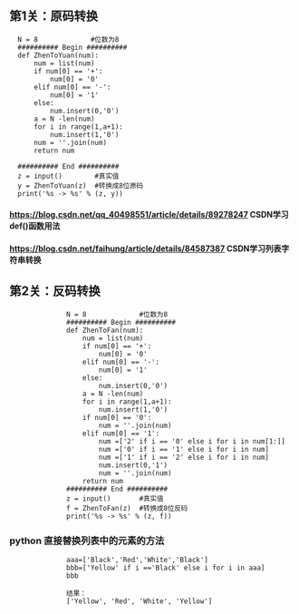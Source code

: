 ##  第1关：原码转换  ##


      N = 8             #位数为8
      ########## Begin ##########
      def ZhenToYuan(num):
          num = list(num)
          if num[0] == '+':
              num[0] = '0'
          elif num[0] == '-':
              num[0] = '1'
          else:
              num.insert(0,'0')
          a = N -len(num)
          for i in range(1,a+1):
              num.insert(1,'0')
          num = ''.join(num)
          return num

      ########## End ##########
      z = input()        #真实值
      y = ZhenToYuan(z)  #转换成8位原码
      print('%s -> %s' % (z, y))
      
#### https://blog.csdn.net/qq_40498551/article/details/89278247        CSDN学习def()函数用法
#### https://blog.csdn.net/faihung/article/details/84587387            CSDN学习列表字符串转换
 
##  第2关：反码转换  ##



                  N = 8             #位数为8
                  ########## Begin ##########
                  def ZhenToFan(num):
                      num = list(num)
                      if num[0] == '+':
                          num[0] = '0'
                      elif num[0] == '-':
                          num[0] = '1'
                      else:
                          num.insert(0,'0')
                      a = N -len(num)
                      for i in range(1,a+1):
                          num.insert(1,'0')
                      if num[0] == '0':
                          num = ''.join(num)
                      elif num[0] == '1':
                          num =['2' if i == '0' else i for i in num[1:]]
                          num =['0' if i == '1' else i for i in num]
                          num =['1' if i == '2' else i for i in num]
                          num.insert(0,'1')
                          num = ''.join(num)
                      return num
                  ########## End ##########
                  z = input()       #真实值
                  f = ZhenToFan(z)  #转换成8位反码
                  print('%s -> %s' % (z, f))
                  
### python 直接替换列表中的元素的方法

                  aaa=['Black','Red','White','Black']
                  bbb=['Yellow' if i =='Black' else i for i in aaa]
                  bbb

                  结果：
                  ['Yellow', 'Red', 'White', 'Yellow']

